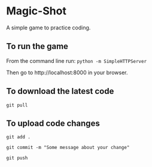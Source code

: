 # Magic-Shot
A simple game to practice coding.

## To run the game
From the command line run:
```python -m SimpleHTTPServer```

Then go to http://localhost:8000 in your browser.


## To download the latest code

```git pull```


## To upload code changes

```git add .```

```git commit -m "Some message about your change"```

```git push```
